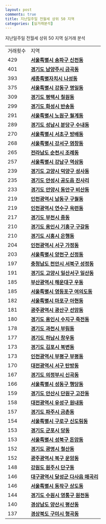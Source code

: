 ```yaml
---
layout: post
comments: true
title: 지난일주일 전월세 상위 50 지역
categories: [실거래분석]
---
```


지난일주일 전월세 상위 50 지역 실거래 분석

<table>
  <tr>
    <td>거래횟수</td>
    <td>지역</td>
  </tr>

  <tr>
    <td>429</td>
    <td colspan="4" style="font-weight: bold;"><a href="/실거래가/2021/05/29/11710.html">서울특별시 송파구 신천동</a></td>
  </tr>

  <tr>
    <td>401</td>
    <td colspan="4" style="font-weight: bold;"><a href="/실거래가/2021/05/29/41360.html">경기도 남양주시 금곡동</a></td>
  </tr>

  <tr>
    <td>393</td>
    <td colspan="4" style="font-weight: bold;"><a href="/실거래가/2021/05/29/36110.html">세종특별자치시 나성동</a></td>
  </tr>

  <tr>
    <td>375</td>
    <td colspan="4" style="font-weight: bold;"><a href="/실거래가/2021/05/29/11740.html">서울특별시 강동구 명일동</a></td>
  </tr>

  <tr>
    <td>309</td>
    <td colspan="4" style="font-weight: bold;"><a href="/실거래가/2021/05/29/41220.html">경기도 평택시 칠원동</a></td>
  </tr>

  <tr>
    <td>299</td>
    <td colspan="4" style="font-weight: bold;"><a href="/실거래가/2021/05/29/41590.html">경기도 화성시 반송동</a></td>
  </tr>

  <tr>
    <td>291</td>
    <td colspan="4" style="font-weight: bold;"><a href="/실거래가/2021/05/29/11350.html">서울특별시 노원구 월계동</a></td>
  </tr>

  <tr>
    <td>289</td>
    <td colspan="4" style="font-weight: bold;"><a href="/실거래가/2021/05/29/41135.html">경기도 성남시 분당구 수내동</a></td>
  </tr>

  <tr>
    <td>270</td>
    <td colspan="4" style="font-weight: bold;"><a href="/실거래가/2021/05/29/11650.html">서울특별시 서초구 방배동</a></td>
  </tr>

  <tr>
    <td>268</td>
    <td colspan="4" style="font-weight: bold;"><a href="/실거래가/2021/05/29/11500.html">서울특별시 강서구 염창동</a></td>
  </tr>

  <tr>
    <td>265</td>
    <td colspan="4" style="font-weight: bold;"><a href="/실거래가/2021/05/29/46150.html">전라남도 순천시 조례동</a></td>
  </tr>

  <tr>
    <td>257</td>
    <td colspan="4" style="font-weight: bold;"><a href="/실거래가/2021/05/29/11680.html">서울특별시 강남구 역삼동</a></td>
  </tr>

  <tr>
    <td>239</td>
    <td colspan="4" style="font-weight: bold;"><a href="/실거래가/2021/05/29/41281.html">경기도 고양시 덕양구 성사동</a></td>
  </tr>

  <tr>
    <td>235</td>
    <td colspan="4" style="font-weight: bold;"><a href="/실거래가/2021/05/29/41550.html">경기도 안성시 공도읍 진사리</a></td>
  </tr>

  <tr>
    <td>233</td>
    <td colspan="4" style="font-weight: bold;"><a href="/실거래가/2021/05/29/41173.html">경기도 안양시 동안구 비산동</a></td>
  </tr>

  <tr>
    <td>219</td>
    <td colspan="4" style="font-weight: bold;"><a href="/실거래가/2021/05/29/28200.html">인천광역시 남동구 구월동</a></td>
  </tr>

  <tr>
    <td>219</td>
    <td colspan="4" style="font-weight: bold;"><a href="/실거래가/2021/05/29/28185.html">인천광역시 연수구 옥련동</a></td>
  </tr>

  <tr>
    <td>217</td>
    <td colspan="4" style="font-weight: bold;"><a href="/실거래가/2021/05/29/41190.html">경기도 부천시 중동</a></td>
  </tr>

  <tr>
    <td>210</td>
    <td colspan="4" style="font-weight: bold;"><a href="/실거래가/2021/05/29/41463.html">경기도 용인시 기흥구 구갈동</a></td>
  </tr>

  <tr>
    <td>210</td>
    <td colspan="4" style="font-weight: bold;"><a href="/실거래가/2021/05/29/41390.html">경기도 시흥시 은행동</a></td>
  </tr>

  <tr>
    <td>204</td>
    <td colspan="4" style="font-weight: bold;"><a href="/실거래가/2021/05/29/28260.html">인천광역시 서구 가정동</a></td>
  </tr>

  <tr>
    <td>203</td>
    <td colspan="4" style="font-weight: bold;"><a href="/실거래가/2021/05/29/11470.html">서울특별시 양천구 신정동</a></td>
  </tr>

  <tr>
    <td>197</td>
    <td colspan="4" style="font-weight: bold;"><a href="/실거래가/2021/05/29/44133.html">충청남도 천안시 서북구 성정동</a></td>
  </tr>

  <tr>
    <td>191</td>
    <td colspan="4" style="font-weight: bold;"><a href="/실거래가/2021/05/29/41287.html">경기도 고양시 일산서구 일산동</a></td>
  </tr>

  <tr>
    <td>185</td>
    <td colspan="4" style="font-weight: bold;"><a href="/실거래가/2021/05/29/26350.html">부산광역시 해운대구 우동</a></td>
  </tr>

  <tr>
    <td>185</td>
    <td colspan="4" style="font-weight: bold;"><a href="/실거래가/2021/05/29/11560.html">서울특별시 영등포구 여의도동</a></td>
  </tr>

  <tr>
    <td>182</td>
    <td colspan="4" style="font-weight: bold;"><a href="/실거래가/2021/05/29/11440.html">서울특별시 마포구 아현동</a></td>
  </tr>

  <tr>
    <td>181</td>
    <td colspan="4" style="font-weight: bold;"><a href="/실거래가/2021/05/29/29200.html">광주광역시 광산구 선암동</a></td>
  </tr>

  <tr>
    <td>180</td>
    <td colspan="4" style="font-weight: bold;"><a href="/실거래가/2021/05/29/41465.html">경기도 용인시 수지구 죽전동</a></td>
  </tr>

  <tr>
    <td>178</td>
    <td colspan="4" style="font-weight: bold;"><a href="/실거래가/2021/05/29/41290.html">경기도 과천시 부림동</a></td>
  </tr>

  <tr>
    <td>177</td>
    <td colspan="4" style="font-weight: bold;"><a href="/실거래가/2021/05/29/41450.html">경기도 하남시 창우동</a></td>
  </tr>

  <tr>
    <td>173</td>
    <td colspan="4" style="font-weight: bold;"><a href="/실거래가/2021/05/29/41570.html">경기도 김포시 북변동</a></td>
  </tr>

  <tr>
    <td>173</td>
    <td colspan="4" style="font-weight: bold;"><a href="/실거래가/2021/05/29/28237.html">인천광역시 부평구 부평동</a></td>
  </tr>

  <tr>
    <td>170</td>
    <td colspan="4" style="font-weight: bold;"><a href="/실거래가/2021/05/29/30170.html">대전광역시 서구 탄방동</a></td>
  </tr>

  <tr>
    <td>167</td>
    <td colspan="4" style="font-weight: bold;"><a href="/실거래가/2021/05/29/41150.html">경기도 의정부시 신곡동</a></td>
  </tr>

  <tr>
    <td>166</td>
    <td colspan="4" style="font-weight: bold;"><a href="/실거래가/2021/05/29/11200.html">서울특별시 성동구 행당동</a></td>
  </tr>

  <tr>
    <td>159</td>
    <td colspan="4" style="font-weight: bold;"><a href="/실거래가/2021/05/29/41273.html">경기도 안산시 단원구 고잔동</a></td>
  </tr>

  <tr>
    <td>158</td>
    <td colspan="4" style="font-weight: bold;"><a href="/실거래가/2021/05/29/30200.html">대전광역시 유성구 원내동</a></td>
  </tr>

  <tr>
    <td>157</td>
    <td colspan="4" style="font-weight: bold;"><a href="/실거래가/2021/05/29/41480.html">경기도 파주시 금촌동</a></td>
  </tr>

  <tr>
    <td>154</td>
    <td colspan="4" style="font-weight: bold;"><a href="/실거래가/2021/05/29/11530.html">서울특별시 구로구 신도림동</a></td>
  </tr>

  <tr>
    <td>153</td>
    <td colspan="4" style="font-weight: bold;"><a href="/실거래가/2021/05/29/41410.html">경기도 군포시 당동</a></td>
  </tr>

  <tr>
    <td>153</td>
    <td colspan="4" style="font-weight: bold;"><a href="/실거래가/2021/05/29/11290.html">서울특별시 성북구 돈암동</a></td>
  </tr>

  <tr>
    <td>152</td>
    <td colspan="4" style="font-weight: bold;"><a href="/실거래가/2021/05/29/41210.html">경기도 광명시 철산동</a></td>
  </tr>

  <tr>
    <td>152</td>
    <td colspan="4" style="font-weight: bold;"><a href="/실거래가/2021/05/29/29170.html">광주광역시 북구 운암동</a></td>
  </tr>

  <tr>
    <td>148</td>
    <td colspan="4" style="font-weight: bold;"><a href="/실거래가/2021/05/29/42130.html">강원도 원주시 단구동</a></td>
  </tr>

  <tr>
    <td>146</td>
    <td colspan="4" style="font-weight: bold;"><a href="/실거래가/2021/05/29/27710.html">대구광역시 달성군 다사읍 매곡리</a></td>
  </tr>

  <tr>
    <td>146</td>
    <td colspan="4" style="font-weight: bold;"><a href="/실거래가/2021/05/29/11590.html">서울특별시 동작구 상도동</a></td>
  </tr>

  <tr>
    <td>144</td>
    <td colspan="4" style="font-weight: bold;"><a href="/실거래가/2021/05/29/41117.html">경기도 수원시 영통구 원천동</a></td>
  </tr>

  <tr>
    <td>140</td>
    <td colspan="4" style="font-weight: bold;"><a href="/실거래가/2021/05/29/48330.html">경상남도 양산시 평산동</a></td>
  </tr>

  <tr>
    <td>137</td>
    <td colspan="4" style="font-weight: bold;"><a href="/실거래가/2021/05/29/47190.html">경상북도 구미시 형곡동</a></td>
  </tr>

</table>
